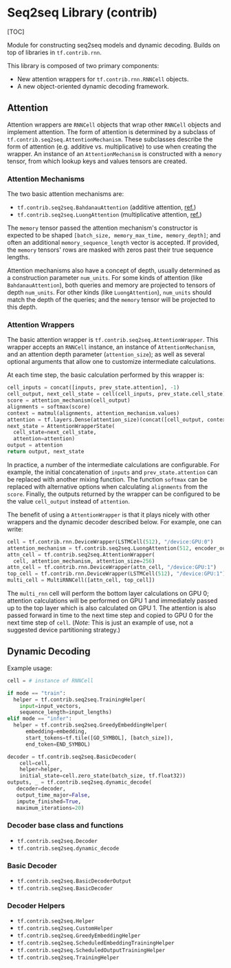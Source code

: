 # Seq2seq Library (contrib)
[TOC]

Module for constructing seq2seq models and dynamic decoding.  Builds on top of
libraries in `tf.contrib.rnn`.

This library is composed of two primary components:

*   New attention wrappers for `tf.contrib.rnn.RNNCell` objects.
*   A new object-oriented dynamic decoding framework.

## Attention

Attention wrappers are `RNNCell` objects that wrap other `RNNCell` objects and
implement attention.  The form of attention is determined by a subclass of
`tf.contrib.seq2seq.AttentionMechanism`.  These subclasses describe the form
of attention (e.g. additive vs. multiplicative) to use when creating the
wrapper.  An instance of an `AttentionMechanism` is constructed with a
`memory` tensor, from which lookup keys and values tensors are created.

### Attention Mechanisms

The two basic attention mechanisms are:
*   `tf.contrib.seq2seq.BahdanauAttention` (additive attention,
    [ref.](https://arxiv.org/abs/1409.0473))
*   `tf.contrib.seq2seq.LuongAttention` (multiplicative attention,
    [ref.](https://arxiv.org/abs/1508.04025))

The `memory` tensor passed the attention mechanism's constructor is expected to
be shaped `[batch_size, memory_max_time, memory_depth]`; and often an additional
`memory_sequence_length` vector is accepted.  If provided, the `memory`
tensors' rows are masked with zeros past their true sequence lengths.

Attention mechanisms also have a concept of depth, usually determined as a
construction parameter `num_units`.  For some kinds of attention (like
`BahdanauAttention`), both queries and memory are projected to tensors of depth
`num_units`.  For other kinds (like `LuongAttention`), `num_units` should match
the depth of the queries; and the `memory` tensor will be projected to this
depth.

### Attention Wrappers

The basic attention wrapper is `tf.contrib.seq2seq.AttentionWrapper`.
This wrapper accepts an `RNNCell` instance, an instance of `AttentionMechanism`,
and an attention depth parameter (`attention_size`); as well as several
optional arguments that allow one to customize intermediate calculations.

At each time step, the basic calculation performed by this wrapper is:

```python
cell_inputs = concat([inputs, prev_state.attention], -1)
cell_output, next_cell_state = cell(cell_inputs, prev_state.cell_state)
score = attention_mechanism(cell_output)
alignments = softmax(score)
context = matmul(alignments, attention_mechanism.values)
attention = tf.layers.Dense(attention_size)(concat([cell_output, context], 1))
next_state = AttentionWrapperState(
  cell_state=next_cell_state,
  attention=attention)
output = attention
return output, next_state
```

In practice, a number of the intermediate calculations are configurable.
For example, the initial concatenation of `inputs` and `prev_state.attention`
can be replaced with another mixing function.  The function `softmax` can
be replaced with alternative options when calculating `alignments` from the
`score`.  Finally, the outputs returned by the wrapper can be configured to
be the value `cell_output` instead of `attention`.

The benefit of using a `AttentionWrapper` is that it plays nicely with
other wrappers and the dynamic decoder described below.  For example, one can
write:

```python
cell = tf.contrib.rnn.DeviceWrapper(LSTMCell(512), "/device:GPU:0")
attention_mechanism = tf.contrib.seq2seq.LuongAttention(512, encoder_outputs)
attn_cell = tf.contrib.seq2seq.AttentionWrapper(
  cell, attention_mechanism, attention_size=256)
attn_cell = tf.contrib.rnn.DeviceWrapper(attn_cell, "/device:GPU:1")
top_cell = tf.contrib.rnn.DeviceWrapper(LSTMCell(512), "/device:GPU:1")
multi_cell = MultiRNNCell([attn_cell, top_cell])
```

The `multi_rnn` cell will perform the bottom layer calculations on GPU 0;
attention calculations will be performed on GPU 1 and immediately passed
up to the top layer which is also calculated on GPU 1.  The attention is
also passed forward in time to the next time step and copied to GPU 0 for the
next time step of `cell`.  (*Note*: This is just an example of use,
not a suggested device partitioning strategy.)

## Dynamic Decoding

Example usage:

``` python
cell = # instance of RNNCell

if mode == "train":
  helper = tf.contrib.seq2seq.TrainingHelper(
    input=input_vectors,
    sequence_length=input_lengths)
elif mode == "infer":
  helper = tf.contrib.seq2seq.GreedyEmbeddingHelper(
      embedding=embedding,
      start_tokens=tf.tile([GO_SYMBOL], [batch_size]),
      end_token=END_SYMBOL)

decoder = tf.contrib.seq2seq.BasicDecoder(
    cell=cell,
    helper=helper,
    initial_state=cell.zero_state(batch_size, tf.float32))
outputs, _ = tf.contrib.seq2seq.dynamic_decode(
   decoder=decoder,
   output_time_major=False,
   impute_finished=True,
   maximum_iterations=20)
```

### Decoder base class and functions
*   `tf.contrib.seq2seq.Decoder`
*   `tf.contrib.seq2seq.dynamic_decode`

### Basic Decoder
*   `tf.contrib.seq2seq.BasicDecoderOutput`
*   `tf.contrib.seq2seq.BasicDecoder`

### Decoder Helpers
*   `tf.contrib.seq2seq.Helper`
*   `tf.contrib.seq2seq.CustomHelper`
*   `tf.contrib.seq2seq.GreedyEmbeddingHelper`
*   `tf.contrib.seq2seq.ScheduledEmbeddingTrainingHelper`
*   `tf.contrib.seq2seq.ScheduledOutputTrainingHelper`
*   `tf.contrib.seq2seq.TrainingHelper`
